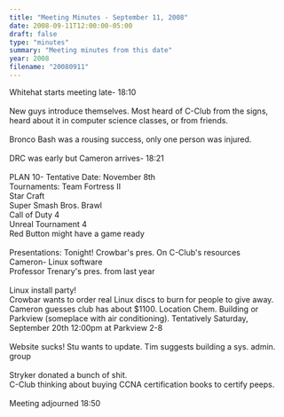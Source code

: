 ```yaml
---
title: "Meeting Minutes - September 11, 2008"
date: 2008-09-11T12:00:00-05:00
draft: false
type: "minutes"
summary: "Meeting minutes from this date"
year: 2008
filename: "20080911"
---
```


Whitehat starts meeting late- 18:10<br />
<br />
New guys introduce themselves.  Most heard of C-Club from the signs, heard about it in computer science classes, or from friends.  <br />
<br />
Bronco Bash was a rousing success, only one person was injured.<br />
<br />
DRC was early but Cameron arrives- 18:21<br />
<br />
PLAN 10- Tentative Date: November 8th<br />
	Tournaments: Team Fortress II<br />
			Star Craft<br />
			Super Smash Bros. Brawl<br />
			Call of Duty 4<br />
			Unreal Tournament 4<br />
			Red Button might have a game ready<br />
<br />
Presentations:   Tonight! Crowbar's pres. On C-Club's resources<br />
		  Cameron- Linux software<br />
		  Professor Trenary's pres. from last year<br />
<br />
Linux install party! <br />
	Crowbar wants to order real Linux discs to burn for people to give away.  Cameron guesses club has about $1100.  Location Chem. Building or Parkview (someplace with air conditioning).  Tentatively  Saturday, September 20th 12:00pm at Parkview 2-8  <br />
<br />
Website sucks!  Stu wants to update.  Tim suggests building a sys. admin. group<br />
<br />
Stryker donated a bunch of shit.<br />
C-Club thinking about buying CCNA certification books to certify peeps.<br />
<br />
Meeting adjourned 18:50<br />
		  <br />

